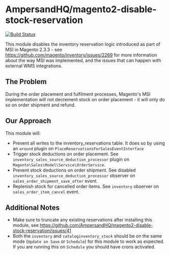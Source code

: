 # AmpersandHQ/magento2-disable-stock-reservation

[![Build Status](https://travis-ci.com/AmpersandHQ/magento2-disable-stock-reservation.svg?branch=master)](https://travis-ci.com/AmpersandHQ/magento2-disable-stock-reservation)

This module disables the inventory reservation logic introduced as part of MSI in Magento 2.3.3 - see 
https://github.com/magento/inventory/issues/2269 for more information about the way MSI was implemented, and the issues
that can happen with external WMS integrations.

## The Problem

During the order placement and fulfilment processes, Magento's MSI implementation will not decrement stock on order 
placement - it will only do so on order shipment and refund.

## Our Approach

This module will:

* Prevent all writes to the inventory_reservations table. It does so by using an `around` plugin on `PlaceReservationsForSalesEventInterface`
* Trigger stock deductions on order placement. See `inventory_sales_source_deduction_processor` plugin on `Magento\Sales\Model\Service\OrderService`.
* Prevent stock deductions on order shipment. See disabled `inventory_sales_source_deduction_processor` observer on `sales_order_shipment_save_after` event.
* Replenish stock for cancelled order items. See `inventory` observer on `sales_order_item_cancel` event.

## Additional Notes

* Make sure to truncate any existing reservations after installing this module, see https://github.com/AmpersandHQ/magento2-disable-stock-reservation/issues/41
* Both the `inventory` and `cataloginventory_stock` should be on the same mode (`Update on Save` or `Schedule`) for this module to work as expected. If you are running this on `Schedule` you should have crons activated.
 

